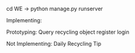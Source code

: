 cd WE -> python manage.py runserver

Implementing:

Prototyping:
Query recycling object
register
login

Not Implementing:
Daily Recycling Tip

